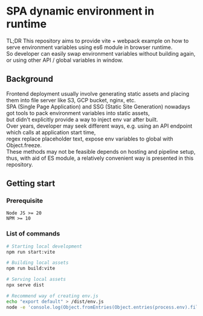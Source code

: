 # SPA dynamic environment in runtime

TL;DR This repository aims to provide vite + webpack example on how to serve environment variables using es6 module in browser runtime.  
So developer can easily swap environment variables without building again, or using other API / global variables in window.

## Background

Frontend deployment usually involve generating static assets and placing them into file server like S3, GCP bucket, nginx, etc.  
SPA (Single Page Application) and SSG (Static Site Generation) nowadays got tools to pack environment variables into static assets,  
but didn't explicitly provide a way to inject env var after built.  
Over years, developer may seek different ways, e.g. using an API endpoint which calls at application start time,  
regex replace placeholder text, expose env variables to global with Object.freeze.  
These methods may not be feasible depends on hosting and pipeline setup, thus, with aid of ES module, a relatively convenient way is presented in this repository.

## Getting start

### Prerequisite

```
Node JS >= 20
NPM >= 10
```

### List of commands

```sh
# Starting local development
npm run start:vite

# Building local assets
npm run build:vite

# Serving local assets
npx serve dist

# Recommend way of creating env.js
echo "export default" > /dist/env.js
node -e 'console.log(Object.fromEntries(Object.entries(process.env).filter(o => o[0].startsWith("VITE_"))))' >> dist/env.js

```